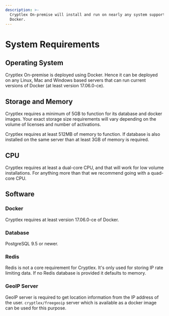 ```yaml
---
description: >-
  Cryptlex On-premise will install and run on nearly any system supporting
  Docker.
---
```


# System Requirements

## Operating System

Cryptlex On-premise is deployed using Docker. Hence it can be deployed on any Linux, Mac and Windows based servers that can run current versions of Docker \(at least version 17.06.0-ce\). 

## Storage and Memory

Cryptlex requires a minimum of 5GB to function for its database and docker images. Your exact storage size requirements will vary depending on the volume of licenses and number of activations.

Cryptlex requires at least 512MB of memory to function. If database is also installed on the same server than at least 3GB of memory is required.

## CPU

Cryptlex requires at least a dual-core CPU, and that will work for low volume installations. For anything more than that we recommend going with a quad-core CPU.

## Software

### Docker

Cryptlex requires at least version 17.06.0-ce of Docker. 

### Database <a id="database"></a>

PostgreSQL 9.5 or newer.

### Redis

Redis is not a core requirement for Cryptlex. It's only used for storing IP rate limiting data. If no Redis database is provided it defaults to memory.

### GeoIP Server

GeoIP server is required to get location information from the IP address of the user. `cryptlex/freegeoip` server which is available as a docker image can be used for this purpose.




